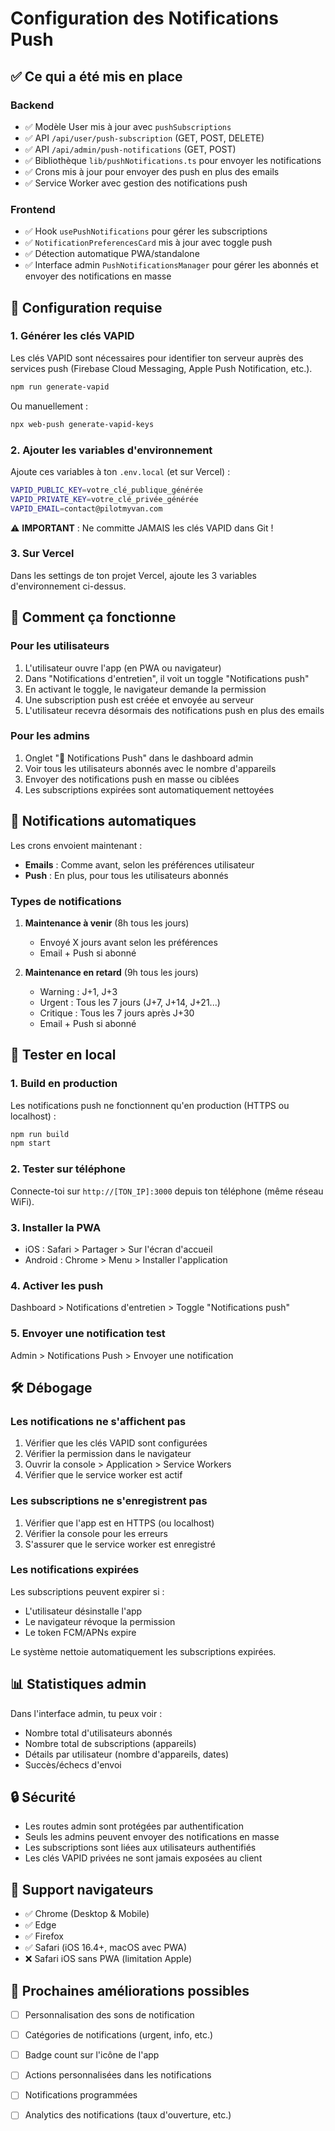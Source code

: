 # Configuration des Notifications Push

## ✅ Ce qui a été mis en place

### Backend
- ✅ Modèle User mis à jour avec `pushSubscriptions`
- ✅ API `/api/user/push-subscription` (GET, POST, DELETE)
- ✅ API `/api/admin/push-notifications` (GET, POST)
- ✅ Bibliothèque `lib/pushNotifications.ts` pour envoyer les notifications
- ✅ Crons mis à jour pour envoyer des push en plus des emails
- ✅ Service Worker avec gestion des notifications push

### Frontend
- ✅ Hook `usePushNotifications` pour gérer les subscriptions
- ✅ `NotificationPreferencesCard` mis à jour avec toggle push
- ✅ Détection automatique PWA/standalone
- ✅ Interface admin `PushNotificationsManager` pour gérer les abonnés et envoyer des notifications en masse

## 🚀 Configuration requise

### 1. Générer les clés VAPID

Les clés VAPID sont nécessaires pour identifier ton serveur auprès des services push (Firebase Cloud Messaging, Apple Push Notification, etc.).

```bash
npm run generate-vapid
```

Ou manuellement :
```bash
npx web-push generate-vapid-keys
```

### 2. Ajouter les variables d'environnement

Ajoute ces variables à ton `.env.local` (et sur Vercel) :

```bash
VAPID_PUBLIC_KEY=votre_clé_publique_générée
VAPID_PRIVATE_KEY=votre_clé_privée_générée
VAPID_EMAIL=contact@pilotmyvan.com
```

⚠️ **IMPORTANT** : Ne committe JAMAIS les clés VAPID dans Git !

### 3. Sur Vercel

Dans les settings de ton projet Vercel, ajoute les 3 variables d'environnement ci-dessus.

## 📱 Comment ça fonctionne

### Pour les utilisateurs

1. L'utilisateur ouvre l'app (en PWA ou navigateur)
2. Dans "Notifications d'entretien", il voit un toggle "Notifications push"
3. En activant le toggle, le navigateur demande la permission
4. Une subscription push est créée et envoyée au serveur
5. L'utilisateur recevra désormais des notifications push en plus des emails

### Pour les admins

1. Onglet "📱 Notifications Push" dans le dashboard admin
2. Voir tous les utilisateurs abonnés avec le nombre d'appareils
3. Envoyer des notifications push en masse ou ciblées
4. Les subscriptions expirées sont automatiquement nettoyées

## 🔔 Notifications automatiques

Les crons envoient maintenant :
- **Emails** : Comme avant, selon les préférences utilisateur
- **Push** : En plus, pour tous les utilisateurs abonnés

### Types de notifications

1. **Maintenance à venir** (8h tous les jours)
   - Envoyé X jours avant selon les préférences
   - Email + Push si abonné

2. **Maintenance en retard** (9h tous les jours)
   - Warning : J+1, J+3
   - Urgent : Tous les 7 jours (J+7, J+14, J+21...)
   - Critique : Tous les 7 jours après J+30
   - Email + Push si abonné

## 🧪 Tester en local

### 1. Build en production

Les notifications push ne fonctionnent qu'en production (HTTPS ou localhost) :

```bash
npm run build
npm start
```

### 2. Tester sur téléphone

Connecte-toi sur `http://[TON_IP]:3000` depuis ton téléphone (même réseau WiFi).

### 3. Installer la PWA

- iOS : Safari > Partager > Sur l'écran d'accueil
- Android : Chrome > Menu > Installer l'application

### 4. Activer les push

Dashboard > Notifications d'entretien > Toggle "Notifications push"

### 5. Envoyer une notification test

Admin > Notifications Push > Envoyer une notification

## 🛠️ Débogage

### Les notifications ne s'affichent pas

1. Vérifier que les clés VAPID sont configurées
2. Vérifier la permission dans le navigateur
3. Ouvrir la console > Application > Service Workers
4. Vérifier que le service worker est actif

### Les subscriptions ne s'enregistrent pas

1. Vérifier que l'app est en HTTPS (ou localhost)
2. Vérifier la console pour les erreurs
3. S'assurer que le service worker est enregistré

### Les notifications expirées

Les subscriptions peuvent expirer si :
- L'utilisateur désinstalle l'app
- Le navigateur révoque la permission
- Le token FCM/APNs expire

Le système nettoie automatiquement les subscriptions expirées.

## 📊 Statistiques admin

Dans l'interface admin, tu peux voir :
- Nombre total d'utilisateurs abonnés
- Nombre total de subscriptions (appareils)
- Détails par utilisateur (nombre d'appareils, dates)
- Succès/échecs d'envoi

## 🔒 Sécurité

- Les routes admin sont protégées par authentification
- Seuls les admins peuvent envoyer des notifications en masse
- Les subscriptions sont liées aux utilisateurs authentifiés
- Les clés VAPID privées ne sont jamais exposées au client

## 📱 Support navigateurs

- ✅ Chrome (Desktop & Mobile)
- ✅ Edge
- ✅ Firefox
- ✅ Safari (iOS 16.4+, macOS avec PWA)
- ❌ Safari iOS sans PWA (limitation Apple)

## 🎯 Prochaines améliorations possibles

- [ ] Personnalisation des sons de notification
- [ ] Catégories de notifications (urgent, info, etc.)
- [ ] Badge count sur l'icône de l'app
- [ ] Actions personnalisées dans les notifications
- [ ] Notifications programmées
- [ ] Analytics des notifications (taux d'ouverture, etc.)

